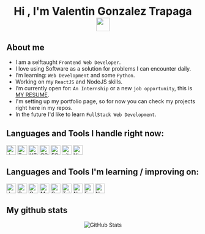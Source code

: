 <h1 align="center">Hi , I'm Valentin Gonzalez Trapaga <img src="https://media.giphy.com/media/hvRJCLFzcasrR4ia7z/giphy.gif" width="35"></h1>

## <h2>About me</h2>
- I am a selftaught `Frontend Web Developer`.
- I love using Software as a solution for problems I can encounter daily.
- I’m learning: `Web Development` and some `Python`.
- Working on my `ReactJS` and NodeJS skills.
- I’m currently open for: `An Internship` or a new `job opportunity`, this is [MY RESUME](https://docs.google.com/document/d/13L4JdoDH6bvC0cU4if1mK-6SADrhqVja6GSO3P7pAUI/edit?usp=sharing).
- I'm setting up my portfolio page, so for now you can check my projects right here in my repos.
- In the future I'd like to learn `FullStack Web Development`.

## <h2>Languages and Tools I handle right now:</h2>

<p>
  <img src="https://img.shields.io/badge/JavaScript-282C34?logo=javascript&logoColor=F7DF1E" alt="JavaScript logo" title="JavaScript" height="25" />
  <img src="https://img.shields.io/badge/TypeScript-282C34?logo=typescript&logoColor=3178C6" alt="TypeScript logo" title="TypeScript" height="25" /> 
  <img src="https://img.shields.io/badge/HTML5-282C34?logo=html5&logoColor=E34F26" alt="HTML5 logo" title="HTML5" height="25" />
  <img src="https://img.shields.io/badge/CSS3-282C34?logo=css3&logoColor=1572B6" alt="CSS3 logo" title="CSS3" height="25" />
  <img src="https://img.shields.io/badge/ESLint-282C34?logo=eslint&logoColor=4B32C3" alt="ESLint logo" title="ESLint" height="25" />
  <img src="https://img.shields.io/badge/git-282C34?logo=git&logoColor=F05032" alt="git logo" title="git" height="25" />
  <img src="https://img.shields.io/badge/VS%20Code-282C34?logo=visual-studio-code&logoColor=007ACC" alt="Visual Studio Code logo" title="Visual Studio Code" height="25" />
  
</p>

## <h2>Languages and Tools I'm learning / improving on:</h2>
   
<p>
  <img src="https://img.shields.io/badge/Jest-282C34?logo=jest&logoColor=C21325" alt="Jest logo" title="Jest" height="25" />
  <img src="https://img.shields.io/badge/Redux-282C34?logo=redux&logoColor=764ABC" alt="Redux logo" title="Redux" height="25" />
  <img src="https://img.shields.io/badge/GraphQL-282C34?logo=graphql&logoColor=E10098" alt="GraphQL logo" title="GraphQL" height="25" />
  <img src="https://img.shields.io/badge/MongoDB-282C34?logo=mongodb&logoColor=47A248" alt="MongoDB logo" title="MongoDB" height="25" />
  <img src="https://img.shields.io/badge/Sass-282C34?logo=sass&logoColor=CC6699" alt="Sass logo" title="Sass" height="25" />
  <img src="https://img.shields.io/badge/Tailwind%20CSS-282C34?logo=tailwind-css&logoColor=38B2AC" alt="Tailwind CSS logo" title="Tailwind CSS" height="25" />
  <img src="https://img.shields.io/badge/Node.js-282C34?logo=node.js&logoColor=339933" alt="Node.js logo" title="Node.js" height="25" />
  <img src="https://img.shields.io/badge/Express-282C34?logo=express&logoColor=FFFFFF" alt="Express.js logo" title="Express.js" height="25" />
  <img src="https://img.shields.io/badge/Next.js-282C34?logo=next.js&logoColor=FFFFFF" alt="Next.js logo" title="Next.js" height="25" />
  
</p>

## <h2>My github stats</h2>

<p align="center"> <img src="https://github-readme-stats.vercel.app/api?username=ValentinGTrapaga&show_icons=true&theme=react" alt="GitHub Stats" />



